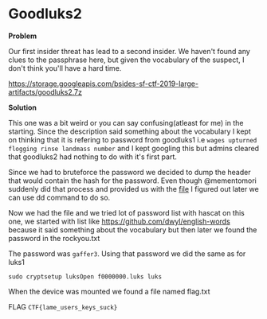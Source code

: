 # Goodluks2

__Problem__

Our first insider threat has lead to a second insider. We haven't found any clues to the passphrase here, but given the vocabulary of the suspect, I don't think you'll have a hard time.

https://storage.googleapis.com/bsides-sf-ctf-2019-large-artifacts/goodluks2.7z

__Solution__

This one was a bit weird or you can say confusing(atleast for me) in the starting. Since the description said something about the vocabulary I kept on thinking that it is refering to password from goodluks1 i.e `wages upturned flogging rinse landmass number` and I kept googling this but admins cleared that goodluks2 had nothing to do with it's first part.

Since we had to bruteforce the password we decided to dump the header that would contain the hash for the password. Even though @mementomori suddenly did that process and provided us with the [file](goodluks2.bin/) I figured out later we can use dd command to do so.

Now we had the file and we tried lot of password list with hascat on this one, we started with list like https://github.com/dwyl/english-words because it said something about the vocabulary but then later we found the password in the rockyou.txt

The password was `gaffer3`. Using that password we did the same as for luks1
```
sudo cryptsetup luksOpen f0000000.luks luks
```

When the device was mounted we found a file named flag.txt

FLAG `CTF{lame_users_keys_suck}`
